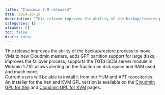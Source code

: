 ```yaml
---
title: "Cloudmin 7.9 released"
date: 2014-10-10
description: "This release improves the ability of the backup/restore process to move VMs to new Cloudmin..."
categories: []
aliases: []
toc: false
draft: false
---
```

This release improves the ability of the backup/restore process to move VMs to new Cloudmin masters, adds GPT partition support for large disks, improves the failover process, supports the TGTd iSCSI server module in Webmin 1.710, allows alerting on the fraction on disk space and RAM used, and much more. <br />
 Current users will be able to install it from our YUM and APT repositories. An installer for the Xen and KVM GPL version is available on the [Cloudmin GPL for Xen][1] and [Cloudmin GPL for KVM][2] pages.

  [1]: cinstall-xen.html
  [2]: cinstall-kvm.html
